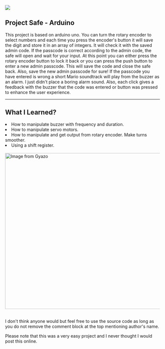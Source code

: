 <img src="https://img.shields.io/badge/Version-1.0-brightgreen.svg">

<h2>Project Safe - Arduino</h2>
<p>This project is based on arduino uno. You can turn the rotary encoder to select numbers and each time you press the encoder's button it will save the digit and store it in an array of integers. It will check it with the saved admin code. If the passcode is correct according to the admin code, the safe will open and wait for your input. At this point you can either press the rotary encoder button to lock it back or you can press the push button to enter a new admin passcode. This will save the code and close the safe back. Also, save the new admin passcode for sure! If the passcode you have entered is wrong a short Mario soundtrack will play from the buzzer as an alarm. I just didn't place a boring alarm sound. Also, each click gives a feedback with the buzzer that the code was entered or button was pressed to enhance the user experience.
<br>
<hr>
<h2>What I Learned?</h2>
<li>How to manipulate buzzer with frequency and duration.</li>
<li>How to manipulate servo motors.</li>
<li>How to manipulate and get output from rotary encoder. Make turns smoother.</li>
<li>Using a shift register.</li>
<br>
<a href="https://gyazo.com/c0bf58b61971d8a7c56691d7f044cca6"><img src="https://i.gyazo.com/c0bf58b61971d8a7c56691d7f044cca6.png" alt="Image from Gyazo" width="507"/></a>
<br>
<br>
<p>I don't think anyone would but feel free to use the source code as long as you do not remove the comment block at the top mentioning author's name.</p>
<p>Please note that this was a very easy project and I never thought I would post this online.</p>
